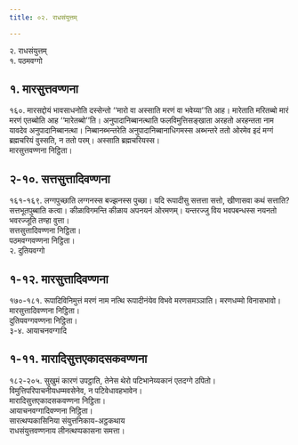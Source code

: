 ```yaml
---
title: ०२. राधसंयुत्तम्

---
```

२. राधसंयुत्तम्  
१. पठमवग्गो  


## १. मारसुत्तवण्णना

१६०. मारसद्दोयं भावसाधनोति दस्सेन्तो ‘‘मारो वा अस्साति मरणं वा भवेय्या’’ति आह। मारेताति मरितब्बो मारं मरणं एतब्बोति आह ‘‘मारेतब्बो’’ति। अनुपादानिब्बानत्थाति फलविमुत्तिसङ्खाता अरहतो अरहन्तता नाम यावदेव अनुपादानिब्बानत्था। निब्बानब्भन्तरेति अनुपादानिब्बानाधिगमस्स अब्भन्तरे ततो ओरमेव इदं मग्गं ब्रह्मचरियं वुस्सति, न ततो परम्। अस्साति ब्रह्मचरियस्स।  
मारसुत्तवण्णना निट्ठिता।  


## २-१०. सत्तसुत्तादिवण्णना

१६१-१६९. लग्गपुच्छाति लग्गनस्स बज्झनस्स पुच्छा। यदि रूपादीसु सत्तत्ता सत्तो, खीणासवा कथं सत्ताति? सत्तभूतपुब्बाति कत्वा। कीळाविगमन्ति कीळाय अपनयनं ओरमणम्। यन्तरज्‍जु विय भवपबन्धस्स नयनतो भवरज्‍जूति तण्हा वुत्ता।  
सत्तसुत्तादिवण्णना निट्ठिता।  
पठमवग्गवण्णना निट्ठिता।  
२. दुतियवग्गो  


## १-१२. मारसुत्तादिवण्णना

१७०-१८१. रूपादिविनिमुत्तं मरणं नाम नत्थि रूपादीनंयेव विभवे मरणसमञ्‍ञाति। मरणधम्मो विनासभावो।  
मारसुत्तादिवण्णना निट्ठिता।  
दुतियवग्गवण्णना निट्ठिता।  
३-४. आयाचनवग्गादि  


## १-११. मारादिसुत्तएकादसकवण्णना

१८२-२०५. सुखुमं कारणं उपट्ठाति, तेनेस थेरो पटिभानेय्यकानं एतदग्गे ठपितो। विमुत्तिपरिपाचनीयधम्मवसेनेव, न पटिवेधावहभावेन।  
मारादिसुत्तएकादसकवण्णना निट्ठिता।  
आयाचनवग्गादिवण्णना निट्ठिता।  
सारत्थप्पकासिनिया संयुत्तनिकाय-अट्ठकथाय  
राधसंयुत्तवण्णनाय लीनत्थप्पकासना समत्ता।  